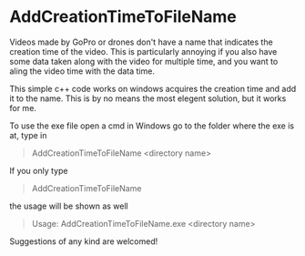 # AddCreationTimeToFileName
Videos made by GoPro or drones don't have a name that indicates the creation time of the video. 
This is particularly annoying if you also have some data taken along with the video for multiple time, and you want to aling the video time with the data time. 

This simple c++ code works on windows acquires the creation time and add it to the name.
This is by no means the most elegent solution, but it works for me. 

To use the exe file open a cmd in Windows go to the folder where the exe is at, type in 



> AddCreationTimeToFileName \<directory name\>

If you only type

> AddCreationTimeToFileName

the usage will be shown as well

> Usage: AddCreationTimeToFileName.exe \<directory name\>

Suggestions of any kind are welcomed!
